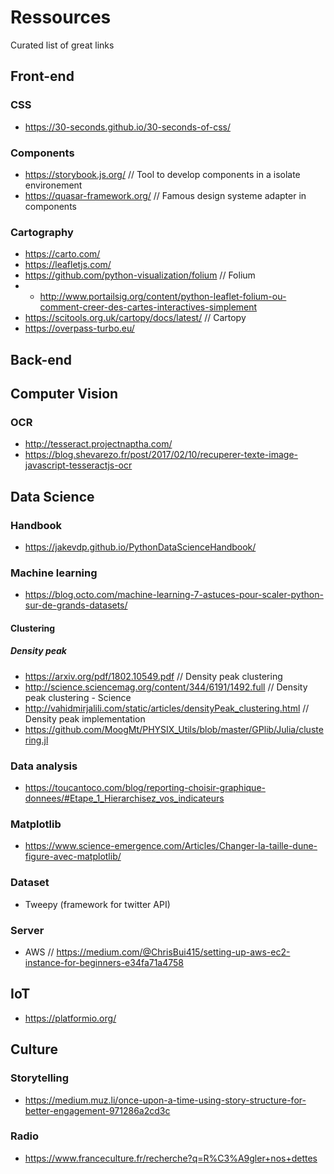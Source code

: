 # Ressources

Curated list of great links



## Front-end

### CSS

- https://30-seconds.github.io/30-seconds-of-css/

### Components

- https://storybook.js.org/   // Tool to develop components in a isolate environement
- https://quasar-framework.org/ // Famous design systeme adapter in components

### Cartography

- https://carto.com/
- https://leafletjs.com/
- https://github.com/python-visualization/folium // Folium
- - http://www.portailsig.org/content/python-leaflet-folium-ou-comment-creer-des-cartes-interactives-simplement 
- https://scitools.org.uk/cartopy/docs/latest/ // Cartopy
- https://overpass-turbo.eu/ 

## Back-end

## Computer Vision

### OCR

- http://tesseract.projectnaptha.com/
- https://blog.shevarezo.fr/post/2017/02/10/recuperer-texte-image-javascript-tesseractjs-ocr

## Data Science

### Handbook
- https://jakevdp.github.io/PythonDataScienceHandbook/

### Machine learning
- https://blog.octo.com/machine-learning-7-astuces-pour-scaler-python-sur-de-grands-datasets/

#### Clustering
##### Density peak
- https://arxiv.org/pdf/1802.10549.pdf // Density peak clustering 
- http://science.sciencemag.org/content/344/6191/1492.full // Density peak clustering - Science
- http://vahidmirjalili.com/static/articles/densityPeak_clustering.html // Density peak implementation
- https://github.com/MoogMt/PHYSIX_Utils/blob/master/GPlib/Julia/clustering.jl

### Data analysis
- https://toucantoco.com/blog/reporting-choisir-graphique-donnees/#Etape_1_Hierarchisez_vos_indicateurs

### Matplotlib
- https://www.science-emergence.com/Articles/Changer-la-taille-dune-figure-avec-matplotlib/

### Dataset
- Tweepy (framework for twitter API)

### Server
- AWS // https://medium.com/@ChrisBui415/setting-up-aws-ec2-instance-for-beginners-e34fa71a4758

## IoT
- https://platformio.org/

## Culture

### Storytelling
- https://medium.muz.li/once-upon-a-time-using-story-structure-for-better-engagement-971286a2cd3c

### Radio
- https://www.franceculture.fr/recherche?q=R%C3%A9gler+nos+dettes
